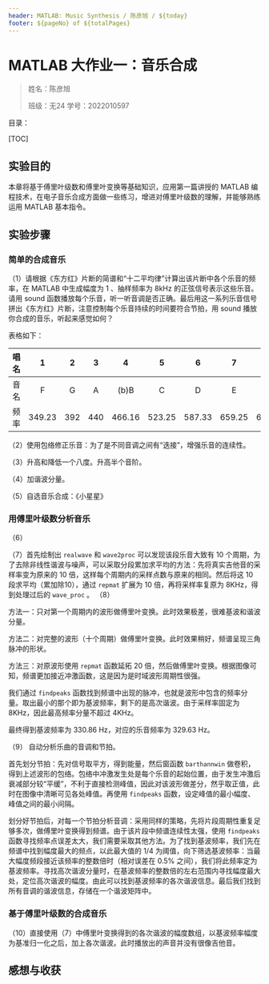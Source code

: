 ```yaml
---
header: MATLAB: Music Synthesis / 陈彦旭 / ${today}
footer: ${pageNo} of ${totalPages}
---
```


# MATLAB 大作业一：音乐合成

> 姓名：陈彦旭
>
> 班级：无24 学号：2022010597



目录：

[TOC]

 

## 实验目的

本章将基于傅里叶级数和傅里叶变换等基础知识，应用第一篇讲授的 MATLAB 编程技术，在电子音乐合成方面做一些练习，增进对傅里叶级数的理解，并能够熟练运用 MATLAB 基本指令。



## 实验步骤

### 简单的合成音乐

（1）请根据《东方红》片断的简谱和“十二平均律”计算出该片断中各个乐音的频率，在 MATLAB 中生成幅度为 1 、抽样频率为 8kHz 的正弦信号表示这些乐音。请用 sound 函数播放每个乐音，听一听音调是否正确。最后用这一系列乐音信号拼出《东方红》片断，注意控制每个乐音持续的时间要符合节拍，用 sound 播放你合成的音乐，听起来感觉如何？

表格如下：

| 唱名 |   1    |  2   |  3   |   4    |   5    |   6    |   7    |   i    |
| :--: | :----: | :--: | :--: | :----: | :----: | :----: | :----: | :----: |
| 音名 |   F    |  G   |  A   |  (b)B  |   C    |   D    |   E    |   F    |
| 频率 | 349.23 | 392  | 440  | 466.16 | 523.25 | 587.33 | 659.25 | 698.45 |



（2）使用包络修正乐音：为了是不同音调之间有“迭接”，增强乐音的连续性。

（3）升高和降低一个八度。升高半个音阶。

（4）加谐波分量。

（5）自选音乐合成：《小星星》



### 用傅里叶级数分析音乐

（6）

（7）首先绘制出 `realwave` 和 `wave2proc` 可以发现该段乐音大致有 10 个周期，为了去除非线性谐波与噪声，可以采取分段累加求平均的方法：先将真实吉他音的采样率变为原来的 10 倍，这样每个周期内的采样点数与原来的相同。然后将这 10 段求平均（累加除10），通过 `repmat` 扩展为 10 倍，再将采样率复原为 8KHz，得到处理过后的 `wave_proc` 。
（8）

方法一：只对第一个周期内的波形做傅里叶变换。此时效果极差，很难基波和谐波分量。

方法二：对完整的波形（十个周期）做傅里叶变换。此时效果稍好，频谱呈现三角脉冲的形状。

方法三：对原波形使用 `repmat` 函数延拓 20 倍，然后做傅里叶变换。根据图像可知，频谱更加接近冲激函数，这是因为是时域波形周期性很强。

我们通过 `findpeaks` 函数找到频谱中出现的脉冲，也就是波形中包含的频率分量。取出最小的那个即为基波频率，剩下的是高次谐波。由于采样率固定为 8KHz，因此最高频率分量不超过 4KHz。

最终得到基波频率为 330.86 Hz，对应的乐音频率为 329.63 Hz。

（9） 自动分析乐曲的音调和节拍。

首先划分节拍：先对信号取平方，得到能量，然后窗函数 `barthannwin` 做卷积，得到上述波形的包络。包络中冲激发生处是每个乐音的起始位置，由于发生冲激后衰减部分较“平缓”，不利于直接检测峰值，因此对该波形做差分，然乎取正值，此时在图像中清晰可见各处峰值。再使用 `findpeaks` 函数，设定峰值的最小幅度、峰值之间的最小间隔。

划分好节拍后，对每一个节拍分析音调：采用同样的策略，先将片段周期性重复足够多次，做傅里叶变换得到频谱。由于该片段中频谱连续性太强，使用 `findpeaks` 函数寻找频率点误差太大，我们需要采取其他方法。为了找到基波频率，我们先在频谱中找到幅度最大的频点，以此最大值的 1/4 为阈值，向下筛选基波频率：当最大幅度频段接近该频率的整数倍时（相对误差在 0.5% 之间），我们将此频率定为基波频率。寻找高次谐波分量时，在基波频率的整数倍的左右范围内寻找幅度最大处，定位高次谐波的幅度。由此可以找到基波频率的各次谐波信息。最后我们找到所有音调的谐波信息，存储在一个谐波矩阵中。



### 基于傅里叶级数的合成音乐

（10）直接使用（7）中傅里叶变换得到的各次谐波的幅度数组，以基波频率幅度为基准归一化之后，加上各次谐波。此时播放出的声音并没有很像吉他音。



## 感想与收获










